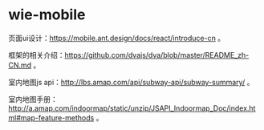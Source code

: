# wie-mobile
页面ui设计：https://mobile.ant.design/docs/react/introduce-cn 。

框架的相关介绍：https://github.com/dvajs/dva/blob/master/README_zh-CN.md 。

室内地图js api：http://lbs.amap.com/api/subway-api/subway-summary/ 。

室内地图手册：http://a.amap.com/indoormap/static/unzip/JSAPI_Indoormap_Doc/index.html#map-feature-methods 。

